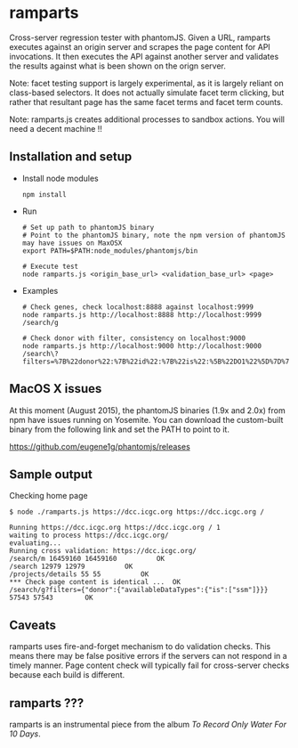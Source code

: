 ramparts
===
Cross-server regression tester with phantomJS. Given a URL, ramparts executes against an origin server and scrapes the page content for API invocations.
It then executes the API against another server and validates the results against what is been shown on the orign server.

Note: facet testing support is largely experimental, as it is largely reliant on class-based selectors. It does not actually simulate facet term clicking, but
rather that resultant page has the same facet terms and facet term counts.

Note: ramparts.js creates additional processes to sandbox actions. You will need a decent machine !!


Installation and setup
---

- Install node modules
  ```
  npm install
  ```

- Run
  ```
  # Set up path to phantomJS binary
  # Point to the phantomJS binary, note the npm version of phantomJS may have issues on MaxOSX
  export PATH=$PATH:node_modules/phantomjs/bin

  # Execute test
  node ramparts.js <origin_base_url> <validation_base_url> <page>
  ```

- Examples
  ```
  # Check genes, check localhost:8888 against localhost:9999
  node ramparts.js http://localhost:8888 http://localhost:9999 /search/g

  # Check donor with filter, consistency on localhost:9000
  node ramparts.js http://localhost:9000 http://localhost:9000 /search\?filters=%7B%22donor%22:%7B%22id%22:%7B%22is%22:%5B%22DO1%22%5D%7D%7D%7D
  ```



MacOS X issues
---
At this moment (August 2015), the phantomJS binaries (1.9x and 2.0x) from npm have issues running on Yosemite. You can download the custom-built binary from the following link and set the PATH to point to it.

https://github.com/eugene1g/phantomjs/releases


Sample output
---
Checking home page

```
$ node ./ramparts.js https://dcc.icgc.org https://dcc.icgc.org /

Running https://dcc.icgc.org https://dcc.icgc.org / 1
waiting to process https://dcc.icgc.org/
evaluating...
Running cross validation: https://dcc.icgc.org/
/search/m 16459160 16459160 		 OK
/search 12979 12979 		 OK
/projects/details 55 55 		 OK
*** Check page content is identical ...  OK
/search/g?filters={"donor":{"availableDataTypes":{"is":["ssm"]}}} 57543 57543 		 OK
```


Caveats
---
ramparts uses fire-and-forget mechanism to do validation checks. This means there may be false positive errors if the servers can not respond in a timely manner. Page content check will typically fail for cross-server checks because each build is different.


ramparts ???
---
ramparts is an instrumental piece from the album *To Record Only Water For 10 Days*.
